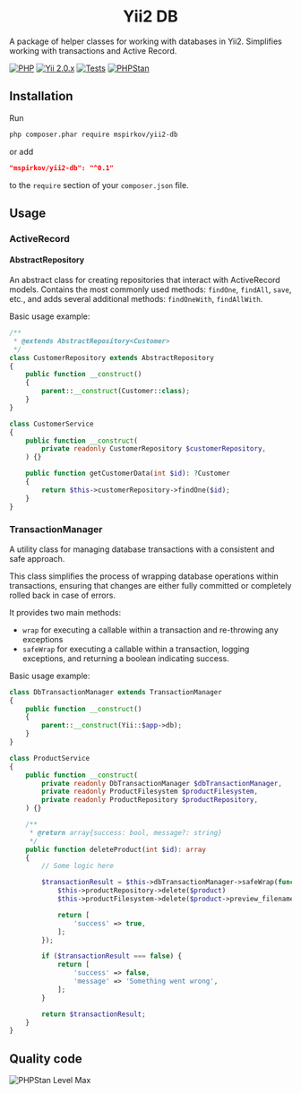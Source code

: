 <h1 align="center">Yii2 DB</h1>

A package of helper classes for working with databases in Yii2. Simplifies working with transactions and Active Record.

[![PHP](https://img.shields.io/badge/%3E%3D7.4-7A86B8.svg?style=for-the-badge&logo=php&logoColor=white&label=PHP)](https://www.php.net/releases/7.4/en.php)
[![Yii 2.0.x](https://img.shields.io/badge/%3E%3D2.0.53-247BA0.svg?style=for-the-badge&logo=yii&logoColor=white&label=Yii)](https://github.com/yiisoft/yii2/tree/2.0.53)
[![Tests](https://img.shields.io/github/actions/workflow/status/mspirkov/yii2-db/ci.yml?branch=main&style=for-the-badge&logo=github&label=Tests)](https://github.com/mspirkov/yii2-db/actions/workflows/ci.yml)
[![PHPStan](https://img.shields.io/github/actions/workflow/status/mspirkov/yii2-db/ci.yml?branch=main&style=for-the-badge&logo=github&label=PHPStan)](https://github.com/mspirkov/yii2-db/actions/workflows/ci.yml)

## Installation

Run

```bash
php composer.phar require mspirkov/yii2-db
```

or add

```json
"mspirkov/yii2-db": "^0.1"
```

to the `require` section of your `composer.json` file.

## Usage

### ActiveRecord

#### AbstractRepository

An abstract class for creating repositories that interact with ActiveRecord models. Contains the most commonly used methods: `findOne`, `findAll`, `save`, etc., and adds several additional methods: `findOneWith`, `findAllWith`.

Basic usage example:

```php
/**
 * @extends AbstractRepository<Customer>
 */
class CustomerRepository extends AbstractRepository
{
    public function __construct()
    {
        parent::__construct(Customer::class);
    }
}
```

```php
class CustomerService
{
    public function __construct(
        private readonly CustomerRepository $customerRepository,
    ) {}

    public function getCustomerData(int $id): ?Customer
    {
        return $this->customerRepository->findOne($id);
    }
}
```

### TransactionManager

A utility class for managing database transactions with a consistent and safe approach.

This class simplifies the process of wrapping database operations within transactions,
ensuring that changes are either fully committed or completely rolled back in case of errors.

It provides two main methods:
-   `wrap` for executing a callable within a transaction and re-throwing any exceptions
-   `safeWrap` for executing a callable within a transaction, logging exceptions, and returning a
    boolean indicating success.

Basic usage example:

```php
class DbTransactionManager extends TransactionManager
{
    public function __construct()
    {
        parent::__construct(Yii::$app->db);
    }
}
```

```php
class ProductService
{
    public function __construct(
        private readonly DbTransactionManager $dbTransactionManager,
        private readonly ProductFilesystem $productFilesystem,
        private readonly ProductRepository $productRepository,
    ) {}

    /**
     * @return array{success: bool, message?: string}
     */
    public function deleteProduct(int $id): array
    {
        // Some logic here

        $transactionResult = $this->dbTransactionManager->safeWrap(function () use ($product) {
            $this->productRepository->delete($product)
            $this->productFilesystem->delete($product->preview_filename);

            return [
                'success' => true,
            ];
        });

        if ($transactionResult === false) {
            return [
                'success' => false,
                'message' => 'Something went wrong',
            ];
        }

        return $transactionResult;
    }
}
```

## Quality code

![PHPStan Level Max](https://img.shields.io/badge/PHPStan-Level%20Max-7A86B8.svg?style=for-the-badge&logo=php&logoColor=white)
